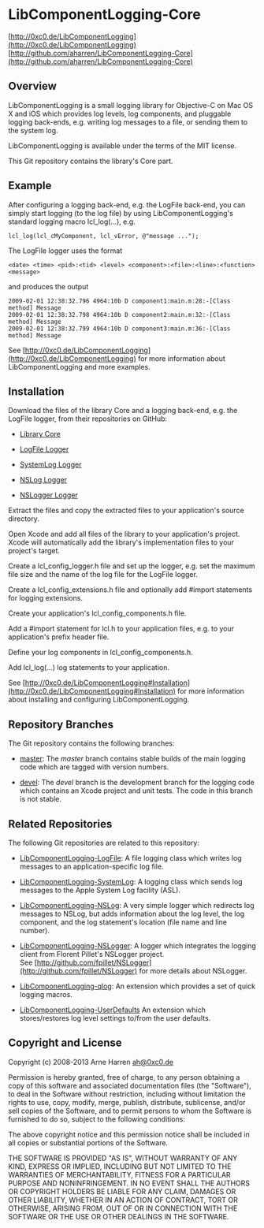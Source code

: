 
# LibComponentLogging-Core

[http://0xc0.de/LibComponentLogging](http://0xc0.de/LibComponentLogging)    
[http://github.com/aharren/LibComponentLogging-Core](http://github.com/aharren/LibComponentLogging-Core)


## Overview

LibComponentLogging is a small logging library for Objective-C on Mac OS X and
iOS which provides log levels, log components, and pluggable logging back-ends,
e.g. writing log messages to a file, or sending them to the system log.

LibComponentLogging is available under the terms of the MIT license.

This Git repository contains the library's Core part.


## Example

After configuring a logging back-end, e.g. the LogFile back-end, you can simply
start logging (to the log file) by using LibComponentLogging's standard logging
macro lcl_log(...), e.g.

    lcl_log(lcl_cMyComponent, lcl_vError, @"message ...");

The LogFile logger uses the format

    <date> <time> <pid>:<tid> <level> <component>:<file>:<line>:<function> <message>

and produces the output

    2009-02-01 12:38:32.796 4964:10b D component1:main.m:28:-[Class method] Message
    2009-02-01 12:38:32.798 4964:10b D component2:main.m:32:-[Class method] Message
    2009-02-01 12:38:32.799 4964:10b D component3:main.m:36:-[Class method] Message

See [http://0xc0.de/LibComponentLogging](http://0xc0.de/LibComponentLogging)
for more information about LibComponentLogging and more examples.


## Installation

Download the files of the library Core and a logging back-end, e.g. the
LogFile logger, from their repositories on GitHub:

* [Library Core](http://github.com/aharren/LibComponentLogging-Core/)

* [LogFile Logger](http://github.com/aharren/LibComponentLogging-LogFile/)

* [SystemLog Logger](http://github.com/aharren/LibComponentLogging-SystemLog/)

* [NSLog Logger](http://github.com/aharren/LibComponentLogging-NSLog/)

* [NSLogger Logger](http://github.com/aharren/LibComponentLogging-NSLogger/)

Extract the files and copy the extracted files to your application's source
directory.

Open Xcode and add all files of the library to your application's project.
Xcode will automatically add the library's implementation files to your
project's target.

Create a lcl_config_logger.h file and set up the logger, e.g. set the maximum
file size and the name of the log file for the LogFile logger.

Create a lcl_config_extensions.h file and optionally add #import statements
for logging extensions.

Create your application's lcl_config_components.h file.

Add a #import statement for lcl.h to your application files, e.g. to your
application's prefix header file.

Define your log components in lcl_config_components.h.

Add lcl_log(...) log statements to your application.

See [http://0xc0.de/LibComponentLogging#Installation](http://0xc0.de/LibComponentLogging#Installation)
for more information about installing and configuring LibComponentLogging.


## Repository Branches

The Git repository contains the following branches:

* [master](http://github.com/aharren/LibComponentLogging-Core/tree/master):
  The *master* branch contains stable builds of the main logging code
  which are tagged with version numbers.

* [devel](http://github.com/aharren/LibComponentLogging-Core/tree/devel):
  The *devel* branch is the development branch for the logging code
  which contains an Xcode project and unit tests. The code in this branch is
  not stable.


## Related Repositories

The following Git repositories are related to this repository: 

* [LibComponentLogging-LogFile](http://github.com/aharren/LibComponentLogging-LogFile):
  A file logging class which writes log messages to an application-specific log
  file.

* [LibComponentLogging-SystemLog](http://github.com/aharren/LibComponentLogging-SystemLog):
  A logging class which sends log messages to the Apple System Log facility (ASL).

* [LibComponentLogging-NSLog](http://github.com/aharren/LibComponentLogging-NSLog):
  A very simple logger which redirects log messages to NSLog, but adds
  information about the log level, the log component, and the log statement's
  location (file name and line number).

* [LibComponentLogging-NSLogger](http://github.com/aharren/LibComponentLogging-NSLogger):
  A logger which integrates the logging client from Florent Pillet's NSLogger project.    
  See [http://github.com/fpillet/NSLogger](http://github.com/fpillet/NSLogger) for more details about NSLogger.

* [LibComponentLogging-qlog](http://github.com/aharren/LibComponentLogging-qlog):
  An extension which provides a set of quick logging macros.

* [LibComponentLogging-UserDefaults](http://github.com/aharren/LibComponentLogging-UserDefaults)
  An extension which stores/restores log level settings to/from the user defaults.


## Copyright and License

Copyright (c) 2008-2013 Arne Harren <ah@0xc0.de>

Permission is hereby granted, free of charge, to any person obtaining a copy
of this software and associated documentation files (the "Software"), to deal
in the Software without restriction, including without limitation the rights
to use, copy, modify, merge, publish, distribute, sublicense, and/or sell
copies of the Software, and to permit persons to whom the Software is
furnished to do so, subject to the following conditions:

The above copyright notice and this permission notice shall be included in
all copies or substantial portions of the Software.

THE SOFTWARE IS PROVIDED "AS IS", WITHOUT WARRANTY OF ANY KIND, EXPRESS OR
IMPLIED, INCLUDING BUT NOT LIMITED TO THE WARRANTIES OF MERCHANTABILITY,
FITNESS FOR A PARTICULAR PURPOSE AND NONINFRINGEMENT. IN NO EVENT SHALL THE
AUTHORS OR COPYRIGHT HOLDERS BE LIABLE FOR ANY CLAIM, DAMAGES OR OTHER
LIABILITY, WHETHER IN AN ACTION OF CONTRACT, TORT OR OTHERWISE, ARISING FROM,
OUT OF OR IN CONNECTION WITH THE SOFTWARE OR THE USE OR OTHER DEALINGS IN
THE SOFTWARE.

